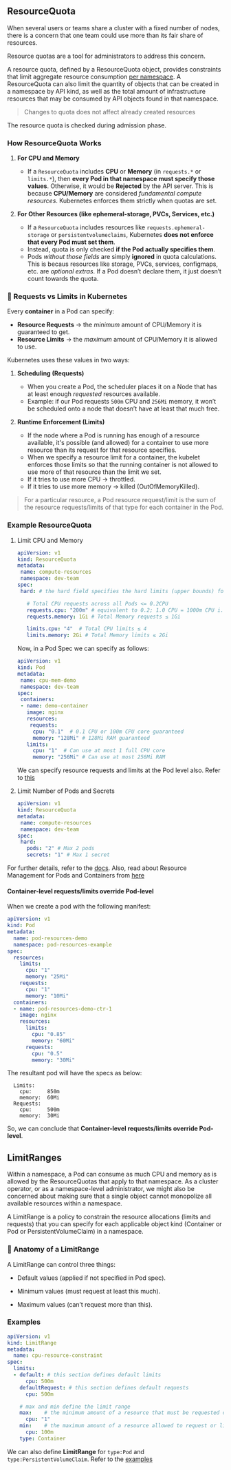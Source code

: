 ## ResourceQuota
When several users or teams share a cluster with a fixed number of nodes, there is a concern that one team could use more than its fair share of resources.

Resource quotas are a tool for administrators to address this concern.

A resource quota, defined by a ResourceQuota object, provides constraints that limit aggregate resource consumption <u>per namespace</u>. A ResourceQuota can also limit the quantity of objects that can be created in a namespace by API kind, as well as the total amount of infrastructure resources that may be consumed by API objects found in that namespace.

> Changes to quota does not affect already created resources

The resource quota is checked during admission phase.

### How ResourceQuota Works

1. **For CPU and Memory**

   * If a `ResourceQuota` includes **CPU** or **Memory** (in `requests.*` or `limits.*`), then **every Pod in that namespace must specify those values**. Otherwise, it would be **Rejected** by the API server. This is because **CPU/Memory** are considered *fundamental compute resources*. Kubernetes enforces them strictly when quotas are set.

2. **For Other Resources (like ephemeral-storage, PVCs, Services, etc.)**

   * If a `ResourceQuota` includes resources like `requests.ephemeral-storage` or `persistentvolumeclaims`, Kubernetes **does not enforce that every Pod must set them**.
   * Instead, quota is only checked **if the Pod actually specifies them**.
   * Pods *without those fields* are simply **ignored** in quota calculations. This is becaus resources like storage, PVCs, services, configmaps, etc. are *optional extras*. If a Pod doesn’t declare them, it just doesn’t count towards the quota.

### 🔹 Requests vs Limits in Kubernetes

Every **container** in a Pod can specify:

* **Resource Requests** → the *minimum* amount of CPU/Memory it is guaranteed to get.
* **Resource Limits** → the *maximum* amount of CPU/Memory it is allowed to use.

Kubernetes uses these values in two ways:

1. **Scheduling (Requests)**

   * When you create a Pod, the scheduler places it on a Node that has at least enough *requested* resources available.
   * Example: if our Pod requests `500m` CPU and `256Mi` memory, it won’t be scheduled onto a node that doesn’t have at least that much free.

2. **Runtime Enforcement (Limits)**

   * If the node where a Pod is running has enough of a resource available, it's possible (and allowed) for a container to use more resource than its request for that resource specifies.  
   * When we specify a resource limit for a container, the kubelet enforces those limits so that the running container is not allowed to use more of that resource than the limit we set.
   * If it tries to use more CPU → throttled.
   * If it tries to use more memory → killed (OutOfMemoryKilled).

> For a particular resource, a Pod resource request/limit is the sum of the resource requests/limits of that type for each container in the Pod.

### Example ResourceQuota

1. Limit CPU and Memory
   ```yaml
   apiVersion: v1
   kind: ResourceQuota
   metadata:
    name: compute-resources
    namespace: dev-team
   spec:
    hard: # the hard field specifies the hard limits (upper bounds) for resource usage in a namespace.

      # Total CPU requests across all Pods <= 0.2CPU
      requests.cpu: "200m" # equivalent to 0.2; 1.0 CPU = 1000m CPU i.e.  1 physical CPU core, or 1 virtual core
      requests.memory: 1Gi # Total Memory requests ≤ 1Gi

      limits.cpu: "4"  # Total CPU limits ≤ 4
      limits.memory: 2Gi # Total Memory limits ≤ 2Gi
   ```
    Now, in a Pod Spec we can specify as follows:
   ```yaml
   apiVersion: v1
   kind: Pod
   metadata:
    name: cpu-mem-demo
    namespace: dev-team
   spec:
    containers:
    - name: demo-container
      image: nginx
      resources:
       requests:
        cpu: "0.1"  # 0.1 CPU or 100m CPU core guaranteed
        memory: "128Mi" # 128Mi RAM guaranteed
      limits:
        cpu: "1"  # Can use at most 1 full CPU core
        memory: "256Mi" # Can use at most 256Mi RAM
   ```
   We can specify resource requests and limits at the Pod level also. Refer to [this](https://kubernetes.io/docs/concepts/configuration/manage-resources-containers/#pod-level-resource-specification)

1. Limit Number of Pods and Secrets
   ```yaml
   apiVersion: v1
   kind: ResourceQuota
   metadata:
    name: compute-resources
    namespace: dev-team
   spec:
    hard:
      pods: "2" # Max 2 pods
      secrets: "1" # Max 1 secret
   ```

For further details, refer to the [docs](https://kubernetes.io/docs/concepts/policy/resource-quotas/). Also, read about Resource Management for Pods and Containers from [here](https://kubernetes.io/docs/concepts/configuration/manage-resources-containers/)

#### Container-level requests/limits override Pod-level

When we create a pod with the following manifest:

```yaml
apiVersion: v1
kind: Pod
metadata:
  name: pod-resources-demo
  namespace: pod-resources-example
spec:
  resources:
    limits:
      cpu: "1"
      memory: "25Mi"
    requests:
      cpu: "1"
      memory: "10Mi"
  containers:
  - name: pod-resources-demo-ctr-1
    image: nginx
    resources:
      limits:
        cpu: "0.85"
        memory: "60Mi"
      requests:
        cpu: "0.5"
        memory: "30Mi"
```
The resultant pod will have the specs as below:

```
  Limits:
    cpu:     850m
    memory:  60Mi
  Requests:
    cpu:     500m
    memory:  30Mi
```

So, we can conclude that **Container-level requests/limits override Pod-level**.

## LimitRanges
Within a namespace, a Pod can consume as much CPU and memory as is allowed by the ResourceQuotas that apply to that namespace. As a cluster operator, or as a namespace-level administrator, we might also be concerned about making sure that a single object cannot monopolize all available resources within a namespace.

A LimitRange is a policy to constrain the resource allocations (limits and requests) that you can specify for each applicable object kind (Container or Pod or PersistentVolumeClaim) in a namespace.

### 🔹 Anatomy of a LimitRange

A LimitRange can control three things:

- Default values (applied if not specified in Pod spec).

- Minimum values (must request at least this much).

- Maximum values (can’t request more than this).

### Examples

```yaml
apiVersion: v1
kind: LimitRange
metadata:
  name: cpu-resource-constraint
spec:
  limits:
  - default: # this section defines default limits
      cpu: 500m
    defaultRequest: # this section defines default requests
      cpu: 500m

    # max and min define the limit range
    max:    # the minimum amount of a resource that must be requested or limited
      cpu: "1"
    min:    # the maximum amount of a resource allowed to request or limit
      cpu: 100m
    type: Container 
```
We can also define **LimitRange** for `type:Pod` and `type:PersistentVolumeClaim`. Refer to the [examples](https://kubernetes.io/docs/concepts/policy/limit-range/#what-s-next)